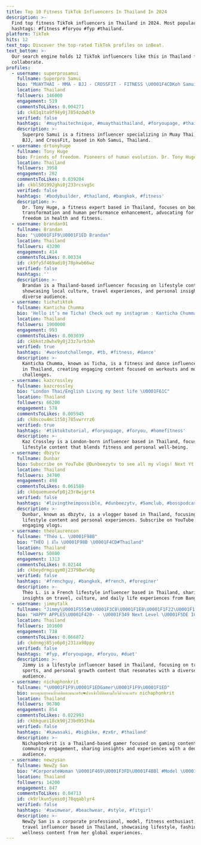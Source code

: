 ```yaml
---
title: Top 10 Fitness TikTok Influencers In Thailand In 2024
description: >-
  Find top fitness TikTok influencers in Thailand in 2024. Most popular
  hashtags: #fitness #foryou #fyp #thailand.
platform: TikTok
hits: 12
text_top: Discover the top-rated TikTok profiles on inBeat.
text_bottom: >-
  Our search engine holds 12 TikTok influencers like this in Thailand for you to
  collaborate.
profiles:
  - username: superprosamui
    fullname: Superpro Samui
    bio: "MUAYTHAI - MMA - BJJ - CROSSFIT - FITNESS \U0001F4CDKoh Samui, Thailand"
    location: Thailand
    followers: 146000
    engagement: 519
    commentsToLikes: 0.004271
    id: ck81q1ta9f94y0j7854zdwbl9
    verified: false
    hashtags: '#muythaitechnique, #muaythaithailand, #foryoupage, #thailand'
    description: >-
      Superpro Samui is a fitness influencer specializing in Muay Thai, MMA,
      BJJ, and CrossFit, based in Koh Samui, Thailand.
  - username: drtonyhuge
    fullname: Tony Huge
    bio: Friends of freedom. Pioneers of human evolution. Dr. Tony Huge.
    location: Thailand
    followers: 3958
    engagement: 282
    commentsToLikes: 0.039204
    id: ckbl501992ghi0j233rcsvg5c
    verified: false
    hashtags: '#bodybuilder, #thailand, #bangkok, #fitness'
    description: >-
      Dr. Tony Huge, a fitness expert based in Thailand, focuses on body
      transformation and human performance enhancement, advocating for personal
      freedom in health and fitness.
  - username: brandan91
    fullname: Brandan
    bio: "\U0001F1F9\U0001F1ED Brandan"
    location: Thailand
    followers: 43200
    engagement: 414
    commentsToLikes: 0.00334
    id: ck9fy5f469adi0j78pkwb66wz
    verified: false
    hashtags: ''
    description: >-
      Brandan is a Thailand-based influencer focusing on lifestyle content,
      showcasing local culture, travel experiences, and personal insights for a
      diverse audience.
  - username: tichatiktok
    fullname: Kanticha Chumma
    bio: 'Hello it’s me Ticha! Check out my instagram : Kanticha Chumma'
    location: Thailand
    followers: 1900000
    engagement: 993
    commentsToLikes: 0.003039
    id: ckbkntz0whx9y0j23z7urb3nh
    verified: true
    hashtags: '#workoutchallenge, #tb, #fitness, #dance'
    description: >-
      Kanticha Chumma, known as Ticha, is a fitness and dance influencer based
      in Thailand, creating engaging content focused on workouts and movement
      challenges.
  - username: kazcrossley
    fullname: kazcrossley
    bio: "London Thai/English Living my best life \U0001F61C"
    location: Thailand
    followers: 66200
    engagement: 578
    commentsToLikes: 0.005945
    id: ck8scou4mc1t50j785vwrrrz6
    verified: true
    hashtags: '#tiktoktutorial, #foryoupage, #foryou, #homefitness'
    description: >-
      Kaz Crossley is a London-born influencer based in Thailand, focusing on
      lifestyle content that blends fitness and personal well-being.
  - username: dbzytv
    fullname: Dunbar
    bio: Subscribe on YouTube @Dunbeezytv to see all my vlogs! Next Yt goal is 2k
    location: Thailand
    followers: 34700
    engagement: 498
    commentsToLikes: 0.061588
    id: ckbquemueewfp0j23r8wjgrt4
    verified: false
    hashtags: '#livingtheimpossible, #dunbeezytv, #5amclub, #bosspodcast'
    description: >-
      Dunbar, known as dbzytv, is a vlogger based in Thailand, focusing on
      lifestyle content and personal experiences. Subscribe on YouTube for
      engaging vlogs.
  - username: theolaurencon
    fullname: "Théo L. \U0001F98B"
    bio: "THÉO | ธีโอ \U0001F98B \U0001F4CD#Thailand"
    location: Thailand
    followers: 50800
    engagement: 1313
    commentsToLikes: 0.02144
    id: ckbeydrmgiqym0j23798wrx0g
    verified: false
    hashtags: '#frenchguy, #bangkok, #french, #foreginer'
    description: >-
      Théo L. is a French lifestyle influencer based in Thailand, sharing
      insights on travel, culture, and daily life experiences from Bangkok.
  - username: jimmytalk
    fullname: "Jimmy\U0001F555⚽️\U0001F3C8\U0001F1E8\U0001F1F22\U0001F1F9\U0001F1ED"
    bio: "HAPPY APPLES\U0001F420- - \U0001F349 Next Level \U0001F5DE IG: Jimmy_method_man"
    location: Thailand
    followers: 101600
    engagement: 738
    commentsToLikes: 0.066872
    id: ckdnmgj85jo6p0j231za98ppy
    verified: false
    hashtags: '#fyp, #foryoupage, #foryou, #duet'
    description: >-
      Jimmy is a lifestyle influencer based in Thailand, focusing on travel,
      sports, and personal growth content that resonates with a diverse
      audience.
  - username: nichaphonkrit
    fullname: "\U0001F1F9\U0001F1EDGamer\U0001F1F9\U0001F1ED"
    bio: ขอบคุณทุกคนที่กดติดตามนะครับ❤️ฝากเข้าไปติดตามไอจีด้วยนะครับ nichaphonkrit
    location: Thailand
    followers: 96700
    engagement: 854
    commentsToLikes: 0.022993
    id: ckbkguei18ck90j23bd951hda
    verified: false
    hashtags: '#kawasaki, #bigbike, #zx6r, #thailand'
    description: >-
      Nichaphonkrit is a Thailand-based gamer focused on gaming content and
      community engagement, sharing insights and experiences with a dedicated
      audience.
  - username: newzysan
    fullname: NewZy San
    bio: "#CorporateWoman \U0001F469\U0001F3FD\U0001F4BBl #Model \U0001F483\U0001F3FBl #FitGirl \U0001F3CB\U0001F3FC l #Traveller \U0001F30E 10+countries"
    location: Thailand
    followers: 14200
    engagement: 847
    commentsToLikes: 0.04713
    id: ck9rlkun5yeso0j78qqablyr4
    verified: false
    hashtags: '#swimwear, #beachwear, #style, #fitgirl'
    description: >-
      NewZy San is a corporate professional, model, fitness enthusiast, and
      travel influencer based in Thailand, showcasing lifestyle, fashion, and
      wellness content from her global experiences.
---
```


